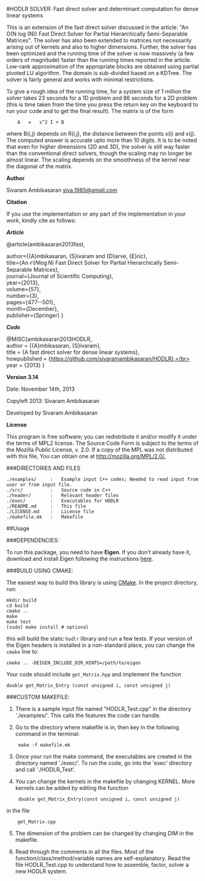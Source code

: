 #HODLR SOLVER: Fast direct solver and determinant computation for dense linear systems

This is an extension of the fast direct solver discussed in the article: "An O(N log (N)) Fast Direct Solver for Partial Hierarchically Semi-Separable Matrices". The solver has also been extended to matrices not necessarily arising out of kernels and also to higher dimensions. Further, the solver has been optimized and the running time of the solver is now massively (a few orders of magnitude) faster than the running times reported in the article. Low-rank approximation of the appropriate blocks are obtained using partial pivoted LU algorithm. The domain is sub-divided based on a KDTree. The solver is fairly general and works with minimal restrictions.

To give a rough idea of the running time, for a system size of 1 million the solver takes 23 seconds for a 1D problem and 86 seconds for a 2D problem (this is time taken from the time you press the return key on the keyboard to run your code and to get the final result). The matrix is of the form

		A	=	s^2 I + B

where B(i,j) depends on R(i,j), the distance between the points x(i) and x(j). The computed answer is accurate upto more than 10 digits. It is to be noted that even for higher dimensions (2D and 3D), the solver is still way faster than the conventional direct solvers, though the scaling may no longer be almost linear. The scaling depends on the smoothness of the kernel near the diagonal of the matrix.

**Author**

Sivaram Ambikasaran <siva.1985@gmail.com>

**Citation**

If you use the implementation or any part of the implementation in your work, kindly cite as follows:

***Article***

@article{ambikasaran2013fast,

  author={{A}mbikasaran, {S}ivaram and {D}arve, {E}ric},</br>
  title={An $\mathcal{O}(N \log N)$ Fast Direct Solver for Partial Hierarchically Semi-Separable Matrices},</br>
  journal={Journal of Scientific Computing},</br>
  year={2013},</br>
  volume={57},</br>
  number={3},</br>
  pages={477--501},</br>
  month={December},</br>
  publisher={Springer}
}

***Code***

@MISC{ambikasaran2013HODLR,</br>
  author = {{A}mbikasaran, {S}ivaram},</br>
  title = {A fast direct solver for dense linear systems},</br>
  howpublished = {https://github.com/sivaramambikasaran/HODLR},</br>
  year = {2013}
 }

**Version 3.14**

Date: November 14th, 2013

Copyleft 2013: Sivaram Ambikasaran

Developed by Sivaram Ambikasaran

**License**

This program is free software; you can redistribute it and/or modify it under the terms of MPL2 license. The Source Code Form is subject to the terms of the Mozilla Public License, v. 2.0. If a copy of the MPL was not distributed with this file, You can obtain one at <http://mozilla.org/MPL/2.0/.>

###DIRECTORIES AND FILES


	./examples/		:	Example input C++ codes; Needed to read input from user or from input file.
	./src/			:	Source code in C++
	./header/		:	Relevant header files
	./exec/			:	Executables for HODLR
	./README.md		:	This file
	./LICENSE.md	:	License file
	./makefile.mk	:	Makefile

##Usage

###DEPENDENCIES:

To run this package, you need to have **Eigen**. If you don't already have it,
download and install Eigen following the instructions
[here](http://eigen.tuxfamily.org/index.php?title=Main_Page).

###BUILD USING CMAKE:

The easiest way to build this library is using [CMake](http://cmake.org/).
In the project directory, run:
```
mkdir build
cd build
cmake ..
make
make test
[sudo] make install # optional
```
this will build the static `hodlr` library and run a few tests. If your
version of the Eigen headers is installed in a non-standard place, you can
change the `cmake` line to:
```
cmake .. -DEIGEN_INCLUDE_DIR_HINTS=/path/to/eigen
```

Your code should include `get_Matrix.hpp` and implement the function
```
double get_Matrix_Entry (const unsigned i, const unsigned j)
```


###CUSTOM MAKEFILE:

1. There is a sample input file named "HODLR_Test.cpp" in the directory './examples/'. This calls the features the code can handle.

2. Go to the directory where makefile is in, then key in the following command in the terminal:

		make -f makefile.mk

3. Once your run the make command, the executables are created in the directory named './exec/'. To run the code, go into the 'exec' directory and call './HODLR_Test'.

4. You can change the kernels in the makefile by changing KERNEL. More kernels can be added by editing the function

		double get_Matrix_Entry(const unsigned i, const unsigned j)

 in the file

		get_Matrix.cpp

5. The dimension of the problem can be changed by changing DIM in the makefile.

6. Read through the comments in all the files. Most of the function/class/method/variable names are self-explanatory. Read the file HODLR_Test.cpp to understand how to assemble, factor, solver a new HODLR system.
